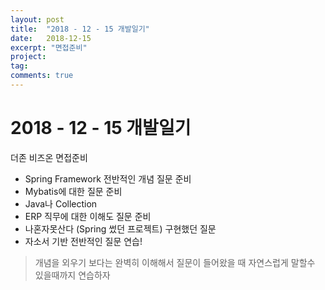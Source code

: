 ```yaml
---
layout: post
title:  "2018 - 12 - 15 개발일기"
date:   2018-12-15
excerpt: "면접준비"
project: 
tag:
comments: true
---
```


# 2018 - 12 - 15 개발일기



더존 비즈온 면접준비



- Spring Framework 전반적인 개념 질문 준비 
- Mybatis에 대한 질문 준비
- Java나 Collection  
- ERP 직무에 대한 이해도 질문 준비
- 나혼자못산다 (Spring 썼던 프로젝트) 구현했던 질문
- 자소서 기반 전반적인 질문 연습!



> 개념을 외우기 보다는 완벽히 이해해서 질문이 들어왔을 때 자연스럽게 말할수 있을때까지 연습하자





